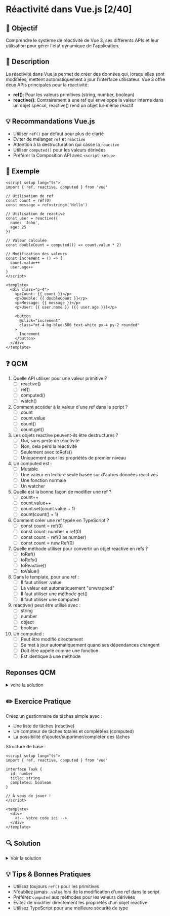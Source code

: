 # Réactivité dans Vue.js [2/40]

## 🎯 Objectif
Comprendre le système de réactivité de Vue 3, ses différents APIs et leur utilisation pour gérer l'état dynamique de l'application.

## 📝 Description
La réactivité dans Vue.js permet de créer des données qui, lorsqu'elles sont modifiées, mettent automatiquement à jour l'interface utilisateur. Vue 3 offre deux APIs principales pour la réactivité:

- **ref()**: Pour les valeurs primitives (string, number, boolean)
- **reactive()**: Contrairement à une ref qui enveloppe la valeur interne dans un objet spécial, reactive() rend un objet lui-même réactif

## 💡 Recommandations Vue.js
- Utiliser `ref()` par défaut pour plus de clarté
- Éviter de mélanger `ref` et `reactive`
- Attention à la destructuration qui casse la `reactive`
- Utiliser `computed()` pour les valeurs dérivées
- Préférer la Composition API avec `<script setup>`

## 📌 Exemple

```vue
<script setup lang="ts">
import { ref, reactive, computed } from 'vue'

// Utilisation de ref
const count = ref(0)
const message = ref<string>('Hello')

// Utilisation de reactive
const user = reactive({
  name: 'John',
  age: 25
})

// Valeur calculée
const doubleCount = computed(() => count.value * 2)

// Modification des valeurs
const increment = () => {
  count.value++
  user.age++
}
</script>

<template>
  <div class="p-4">
    <p>Count: {{ count }}</p>
    <p>Double: {{ doubleCount }}</p>
    <p>Message: {{ message }}</p>
    <p>User: {{ user.name }} ({{ user.age }})</p>
    
    <button 
      @click="increment"
      class="mt-4 bg-blue-500 text-white px-4 py-2 rounded"
    >
      Increment
    </button>
  </div>
</template>
```

## ❓ QCM

1. Quelle API utiliser pour une valeur primitive ?
   - [ ] reactive()
   - [ ] ref()
   - [ ] computed()
   - [ ] watch()

2. Comment accéder à la valeur d'une ref dans le script ?
   - [ ] count
   - [ ] count.value
   - [ ] count()
   - [ ] count.get()

3. Les objets reactive peuvent-ils être destructurés ?
   - [ ] Oui, sans perte de réactivité
   - [ ] Non, cela perd la réactivité
   - [ ] Seulement avec toRefs()
   - [ ] Uniquement pour les propriétés de premier niveau

4. Un computed est :
   - [ ] Mutable
   - [ ] Une valeur en lecture seule basée sur d'autres données réactives
   - [ ] Une fonction normale
   - [ ] Un watcher

5. Quelle est la bonne façon de modifier une ref ?
   - [ ] count++
   - [ ] count.value++
   - [ ] count.set(count.value + 1)
   - [ ] count(count() + 1)

6. Comment créer une ref typée en TypeScript ?
   - [ ] const count = ref<number>(0)
   - [ ] const count: number = ref(0)
   - [ ] const count = ref(0 as number)
   - [ ] const count = new Ref<number>(0)

7. Quelle méthode utiliser pour convertir un objet reactive en refs ?
   - [ ] toRef()
   - [ ] toRefs()
   - [ ] toReactive()
   - [ ] toValue()

8. Dans le template, pour une ref :
   - [ ] Il faut utiliser .value
   - [ ] La valeur est automatiquement "unwrapped"
   - [ ] Il faut utiliser une méthode get()
   - [ ] Il faut utiliser une computed

9. reactive() peut être utilisé avec :
   - [ ] string
   - [ ] number
   - [ ] object
   - [ ] boolean

10. Un computed :
    - [ ] Peut être modifié directement
    - [ ] Se met à jour automatiquement quand ses dépendances changent
    - [ ] Doit être appelé comme une fonction
    - [ ] Est identique à une méthode

<h2>Reponses QCM</h2>
<details>
<summary>voire la solution</summary>
| 1. B | 2. B  | 3. B | 4. B | 5. B |
| 6. A | 7. B | 8. B | 9. C | 10. B |
</details>

## ✏️ Exercice Pratique

Créez un gestionnaire de tâches simple avec :
- Une liste de tâches (reactive)
- Un compteur de tâches totales et complétées (computed)
- La possibilité d'ajouter/supprimer/compléter des tâches

Structure de base :

```vue
<script setup lang="ts">
import { ref, reactive, computed } from 'vue'

interface Task {
  id: number
  title: string
  completed: boolean
}

// À vous de jouer !
</script>

<template>
  <div>
    <!-- Votre code ici -->
  </div>
</template>
```

## 🔍 Solution

<details>
<summary>Voir la solution</summary>

```vue
<script setup lang="ts">
import { ref, reactive, computed } from 'vue'

interface Task {
  id: number
  title: string
  completed: boolean
}

const newTaskTitle = ref('')
const tasks = reactive<Task[]>([])
let nextId = 0

const totalTasks = computed(() => tasks.length)
const completedTasks = computed(() => tasks.filter(task => task.completed).length)

const addTask = () => {
  if (newTaskTitle.value.trim()) {
    tasks.push({
      id: nextId++,
      title: newTaskTitle.value,
      completed: false
    })
    newTaskTitle.value = ''
  }
}

const removeTask = (id: number) => {
  const index = tasks.findIndex(task => task.id === id)
  if (index !== -1) {
    tasks.splice(index, 1)
  }
}

const toggleTask = (task: Task) => {
  task.completed = !task.completed
}
</script>

<template>
  <div class="p-4 max-w-md mx-auto">
    <h1 class="text-2xl font-bold mb-4">Task Manager</h1>
    
    <div class="flex gap-2 mb-4">
      <input 
        v-model="newTaskTitle"
        @keyup.enter="addTask"
        type="text"
        class="flex-1 border p-2 rounded"
        placeholder="New task..."
      />
      <button 
        @click="addTask"
        class="bg-blue-500 text-white px-4 py-2 rounded"
      >
        Add
      </button>
    </div>

    <div class="mb-4">
      <p>Total tasks: {{ totalTasks }}</p>
      <p>Completed: {{ completedTasks }}</p>
    </div>

    <ul class="space-y-2">
      <li 
        v-for="task in tasks" 
        :key="task.id"
        class="flex items-center gap-2 p-2 border rounded"
      >
        <input 
          type="checkbox"
          :checked="task.completed"
          @change="toggleTask(task)"
        />
        <span :class="{ 'line-through': task.completed }">
          {{ task.title }}
        </span>
        <button 
          @click="removeTask(task.id)"
          class="ml-auto text-red-500"
        >
          Delete
        </button>
      </li>
    </ul>
  </div>
</template>
```
</details>

## 💡 Tips & Bonnes Pratiques

- Utilisez toujours `ref()` pour les primitives
- N'oubliez jamais `.value` lors de la modification d'une ref dans le script
- Préférez `computed` aux méthodes pour les valeurs dérivées
- Évitez de modifier directement les propriétés d'un objet reactive
- Utilisez TypeScript pour une meilleure sécurité de type